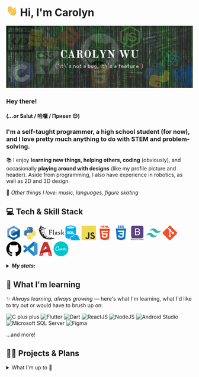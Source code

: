 # <img height="30px" alt="GIF of waving hand" src="assets/handwave.gif"> Hi, I'm Carolyn

![Header image for profile](assets/readme_header.png)

<!-- Contact information row here -->

### Hey there!

#### (*...or* Salut / 哈囉 / Привет 😊) 

### I'm a self-taught programmer, a high school student (for now), and I love pretty much anything to do with STEM and problem-solving.
📚 I enjoy **learning new things, helping others, coding** (obviously), and occasionally **playing around with designs** (like my profile picture and header). Aside from programming, I also have experience in robotics, as well as 2D and 3D design.

💬 *Other things I love: music, languages, figure skating*

## 💻 Tech & Skill Stack

<code><img height="40" alt="The C programming language" src="assets/icons/c.svg" title="C"></code>
<code><img height="40" alt="Python" src="assets/icons/python.svg" title="Python"></code>
<code><img height="40" alt="The Flask framework" src="assets/icons/flask.svg" title="Flask"></code>
<code><img height="40" alt="SQL" src="assets/icons/sql.svg" title="SQL"></code>
<code><img height="40" alt="JavaScript" src="assets/icons/javascript.svg" title="JavaScript"></code>
<code><img height="40" alt="HTML" src="assets/icons/html.svg" title="HTML"></code>
<code><img height="40" alt="CSS" src="assets/icons/css.svg" title="CSS"></code>
<code><img height="40" alt="The Bootstrap framework" src="assets/icons/bootstrap.svg" title="Bootstrap"></code>
<code><img height="40" alt="Tailwind CSS framework" src="assets/icons/tailwindcss.svg" title="Tailwind CSS"></code>
<code><img height="40" alt="Git" src="assets/icons/git.svg" title="Git"></code>
<code><img height="40" alt="GitHub" src="assets/icons/GitHub-Mark.svg" title="GitHub"></code>
<code><img height="40" alt="Visual Studio Code" src="assets/icons/vscode.svg" title="VS Code"></code>
<code><img height="40" alt="AutoCAD" src="assets/icons/autocad.png" title="AutoCAD"></code>
<code><img height="40" alt="Canva" src="assets/icons/canva.svg" title="Canva"></code>

<details>
  <summary><em><strong>My stats:</strong></em></summary><br>
  
  ![My GitHub stats](https://github-readme-stats.vercel.app/api?username=cw118&show_icons=true&count_private=true&include_all_commits=true&custom_title=Carolyn's&nbsp;GitHub&nbsp;Stats&theme=material-palenight)
  
  ![My profile views](https://komarev.com/ghpvc/?username=cw118)
  
</details>

## 🌱 What I'm learning

✨ *Always learning, always growing* — here's what I'm learning, what I'd like to try out or would have to brush up on:

![C plus plus](https://img.shields.io/badge/Code-C++-informational?style=flat&logo=cplusplus&logoColor=white&color=success&logoWidth=18)
![Flutter](https://img.shields.io/badge/Mobile_apps-Flutter-informational?style=flat&logo=flutter&logoColor=white&color=success&logoWidth=18)
![Dart](https://img.shields.io/badge/Code/Mobile-Dart-informational?style=flat&logo=dart&logoColor=white&color=success&logoWidth=18)
![ReactJS](https://img.shields.io/badge/Frontend-ReactJS-informational?style=flat&logo=react&logoColor=white&color=0078d7&logoWidth=18)
![NodeJS](https://img.shields.io/badge/Backend-NodeJS-informational?style=flat&logo=nodedotjs&logoColor=white&color=0078d7&logoWidth=18)
![Android Studio](https://img.shields.io/badge/Mobile/Tool-Android_Studio-informational?style=flat&logo=androidstudio&logoColor=white&color=yellow&logoWidth=18)
![Microsoft SQL Server](https://img.shields.io/badge/Database/Tool-Microsoft_SQL_Server-informational?style=flat&logo=microsoftsqlserver&logoColor=white&color=yellow&logoWidth=18)
![Figma](https://img.shields.io/badge/Software-Figma-informational?style=flat&logo=figma&logoColor=white&color=ff69b4&logoWidth=18)

...and more!

## 💼🔭 Projects & Plans

<details>
  <summary>What I'm up to 👀</summary>

#### [🎓 QUÉtudes-info: Guide to CEGEP](https://github.com/cw118/quetudesinfo) — my first website and large-scale coding project

*Don't know what a CEGEP is?* [Visit the site to find out 😊](https://cw118.github.io/quetudesinfo/)
- Responsive website made with `HTML, CSS, and JavaScript`, hosted by ![](https://img.shields.io/badge/GitHub_Pages-informational?style=flat&logo=github&logoColor=white&color=1a1a1a&logoWidth=16)
- Independently completed all research, design and code
- Site updates continue as colleges post new information

#### 👩‍💻 Personal website (in-progress) — my first React app
- Now learning `React`, `Vercel`, some `Node` and possibly `Sass` to develop my personal site
- Trying out wireframing and prototyping with `Figma`

#### 📌 Hackathons, workshops, coding challenges...
- Working on my portfolio and fun side projects
- Contributing to the coding community — getting involved in open source
  - I've recently been helping out with **MDN Web Docs** (primarily [English content](https://github.com/mdn/content) and [translated content](https://github.com/mdn/translated-content))
- Picking up new skills, mastering what I know and training my problem-solving/computational logic (have a look at some of my [repositories](https://github.com/cw118?tab=repositories)!)

</details>
